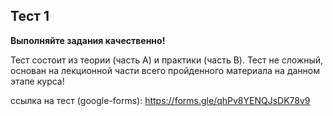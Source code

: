 ## Тест 1
**Выполняйте задания качественно!**

Тест состоит из теории (часть A) и практики (часть B). Тест не сложный, основан на лекционной части всего пройденного материала на данном этапе курса!


ссылка на тест (google-forms): https://forms.gle/qhPv8YENQJsDK78v9
